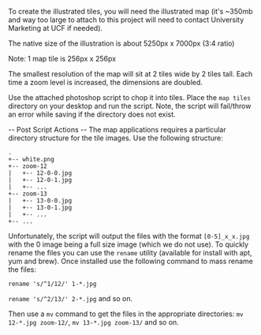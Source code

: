 To create the illustrated tiles, you will need the illustrated map (it's ~350mb and way too large to attach to this project will need to contact University Marketing at UCF if needed).

The native size of the illustration is about 5250px x 7000px  (3:4 ratio)

Note: 1 map tile is 256px x 256px

The smallest resolution of the map will sit at 2 tiles wide by 2 tiles tall.  Each time a zoom level is increased, the dimensions are doubled.

Use the attached photoshop script to chop it into tiles.  Place the `map tiles` directory on your desktop and run the script. Note, the script will fail/throw an error while saving if the directory does not exist.

-- Post Script Actions --
The map applications requires a particular directory structure for the tile images. Use the following structure:

```
.
+-- white.png
+-- zoom-12
|	+-- 12-0-0.jpg
|	+-- 12-0-1.jpg
|	+-- ...
+-- zoom-13
|	+-- 13-0-0.jpg
|	+-- 13-0-1.jpg
|	+-- ...
+--	...
```

Unfortunately, the script will output the files with the format `[0-5]_x_x.jpg` with the 0 image being a full size image (which we do not use). To quickly rename the files you can use the `rename` utility (available for install with apt, yum and brew). Once installed use the following command to mass rename the files:

`rename 's/^1/12/' 1-*.jpg`

`rename 's/^2/13/' 2-*.jpg` and so on.

Then use a `mv` command to get the files in the appropriate directories: `mv 12-*.jpg zoom-12/`, `mv 13-*.jpg zoom-13/` and so on.